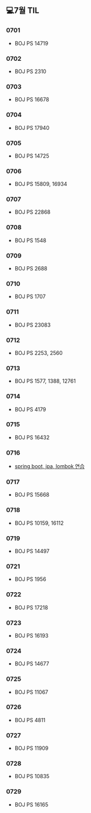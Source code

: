 ## 💻7월 TIL

### 0701
* BOJ PS 14719

### 0702
* BOJ PS 2310

### 0703
* BOJ PS 16678

### 0704
* BOJ PS 17940

### 0705
* BOJ PS 14725

### 0706
* BOJ PS 15809, 16934

### 0707
* BOJ PS 22868

### 0708
* BOJ PS 1548

### 0709
* BOJ PS 2688

### 0710
* BOJ PS 1707

### 0711
* BOJ PS 23083

### 0712
* BOJ PS 2253, 2560

### 0713
* BOJ PS 1577, 1388, 12761

### 0714
* BOJ PS 4179

### 0715
* BOJ PS 16432

### 0716
* [spring boot, jpa, lombok 연습](./springstudy/)

### 0717
* BOJ PS 15668

### 0718
* BOJ PS 10159, 16112

### 0719
* BOJ PS 14497

### 0721
* BOJ PS 1956

### 0722
* BOJ PS 17218

### 0723
* BOJ PS 16193

### 0724
* BOJ PS 14677

### 0725
* BOJ PS 11067

### 0726
* BOJ PS 4811

### 0727
* BOJ PS 11909

### 0728
* BOJ PS 10835

### 0729
* BOJ PS 16165